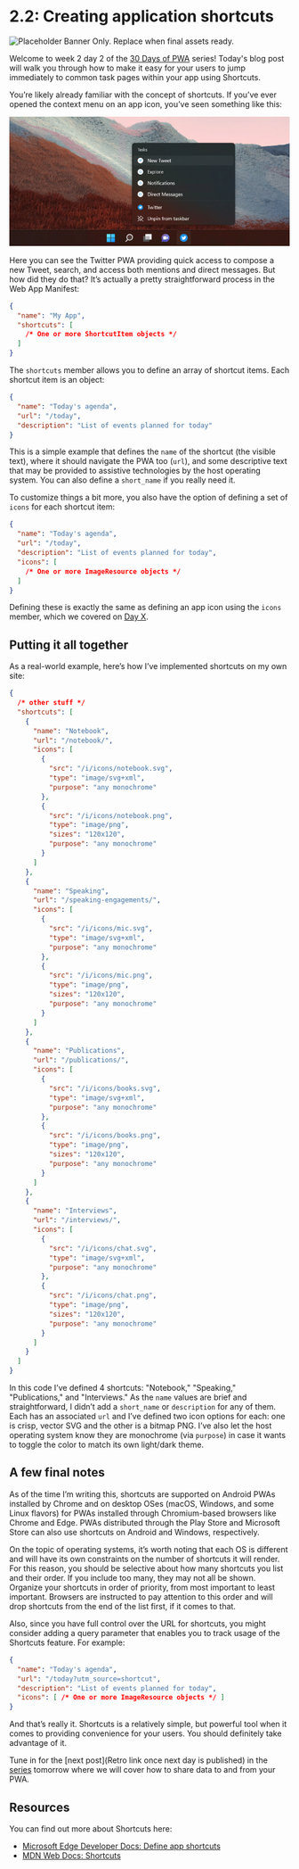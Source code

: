 # 2.2: Creating application shortcuts

![Placeholder Banner Only. Replace when final assets ready.](_media/day-02.png)

Welcome to week 2 day 2 of the [30 Days of PWA](https://aka.ms/learn-pwa/30Days-blog) series! Today's blog post will walk you through how to make it easy for your users to jump immediately to common task pages within your app using Shortcuts.

You’re likely already familiar with the concept of shortcuts. If you’ve ever opened the context menu on an app icon, you’ve seen something like this:

![The Twitter PWA context menu in Windows 11, providing quick access to posting a new tweet, direct messages, and more.](_media/day-02-01.jpg)

Here you can see the Twitter PWA providing quick access to compose a new Tweet, search, and access both mentions and direct messages. But how did they do that? It’s actually a pretty straightforward process in the Web App Manifest:

```json
{
  "name": "My App",
  "shortcuts": [
    /* One or more ShortcutItem objects */
  ]
}
```

The `shortcuts` member allows you to define an array of shortcut items. Each shortcut item is an object:

```json
{
  "name": "Today's agenda",
  "url": "/today",
  "description": "List of events planned for today"
}
```

This is a simple example that defines the `name` of the shortcut (the visible text), where it should navigate the PWA too (`url`), and some descriptive text that may be provided to assistive technologies by the host operating system. You can also define a `short_name` if you really need it.

To customize things a bit more, you also have the option of defining a set of `icons` for each shortcut item:

```json
{
  "name": "Today's agenda",
  "url": "/today",
  "description": "List of events planned for today",
  "icons": [
    /* One or more ImageResource objects */
  ]
}
```

Defining these is exactly the same as defining an app icon using the `icons` member, which we covered on [Day X](#).

## Putting it all together

As a real-world example, here’s how I’ve implemented shortcuts on my own site:

```json
{
  /* other stuff */
  "shortcuts": [
    {
      "name": "Notebook",
      "url": "/notebook/",
      "icons": [
        {
          "src": "/i/icons/notebook.svg",
          "type": "image/svg+xml",
          "purpose": "any monochrome"
        },
        {
          "src": "/i/icons/notebook.png",
          "type": "image/png",
          "sizes": "120x120",
          "purpose": "any monochrome"
        }
      ]
    },
    {
      "name": "Speaking",
      "url": "/speaking-engagements/",
      "icons": [
        {
          "src": "/i/icons/mic.svg",
          "type": "image/svg+xml",
          "purpose": "any monochrome"
        },
        {
          "src": "/i/icons/mic.png",
          "type": "image/png",
          "sizes": "120x120",
          "purpose": "any monochrome"
        }
      ]
    },
    {
      "name": "Publications",
      "url": "/publications/",
      "icons": [
        {
          "src": "/i/icons/books.svg",
          "type": "image/svg+xml",
          "purpose": "any monochrome"
        },
        {
          "src": "/i/icons/books.png",
          "type": "image/png",
          "sizes": "120x120",
          "purpose": "any monochrome"
        }
      ]
    },
    {
      "name": "Interviews",
      "url": "/interviews/",
      "icons": [
        {
          "src": "/i/icons/chat.svg",
          "type": "image/svg+xml",
          "purpose": "any monochrome"
        },
        {
          "src": "/i/icons/chat.png",
          "type": "image/png",
          "sizes": "120x120",
          "purpose": "any monochrome"
        }
      ]
    }
  ]
}
```

In this code I’ve defined 4 shortcuts: "Notebook," "Speaking," "Publications," and "Interviews." As the `name` values are brief and straightforward, I didn’t add a `short_name` or `description` for any of them. Each has an associated `url` and I’ve defined two icon options for each: one is crisp, vector SVG and the other is a bitmap PNG. I’ve also let the host operating system know they are monochrome (via `purpose`) in case it wants to toggle the color to match its own light/dark theme.

## A few final notes

As of the time I’m writing this, shortcuts are supported on Android PWAs installed by Chrome and on desktop OSes (macOS, Windows, and some Linux flavors) for PWAs installed through Chromium-based browsers like Chrome and Edge. PWAs distributed through the Play Store and Microsoft Store can also use shortcuts on Android and Windows, respectively.

On the topic of operating systems, it’s worth noting that each OS is different and will have its own constraints on the number of shortcuts it will render. For this reason, you should be selective about how many shortcuts you list and their order. If you include too many, they may not all be shown. Organize your shortcuts in order of priority, from most important to least important. Browsers are instructed to pay attention to this order and will drop shortcuts from the end of the list first, if it comes to that.

Also, since you have full control over the URL for shortcuts, you might consider adding a query parameter that enables you to track usage of the Shortcuts feature. For example:

```json
{
  "name": "Today's agenda",
  "url": "/today?utm_source=shortcut",
  "description": "List of events planned for today",
  "icons": [ /* One or more ImageResource objects */ ]
}

```

And that’s really it. Shortcuts is a relatively simple, but powerful tool when it comes to providing convenience for your users. You should definitely take advantage of it.

Tune in for the [next post](Retro link once next day is published) in the [series](https://aka.ms/learn-pwa/30Days-blog) tomorrow where we will cover how to share data to and from your PWA.

## Resources

You can find out more about Shortcuts here:

* [Microsoft Edge Developer Docs: Define app shortcuts](https://docs.microsoft.com/en-us/microsoft-edge/progressive-web-apps-chromium/how-to/shortcuts)
* [MDN Web Docs: Shortcuts](https://developer.mozilla.org/en-US/docs/Web/Manifest/shortcuts)